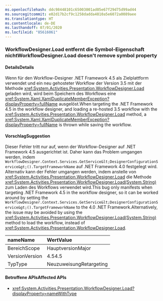 ```yaml
---
ms.openlocfilehash: ddc98448101c65003001ad05e67f29d75d99ad44
ms.sourcegitcommit: e02d17b2cf9c1258dadda4810a5e6072a0089aee
ms.translationtype: HT
ms.contentlocale: de-DE
ms.lasthandoff: 07/01/2020
ms.locfileid: "85616061"
---
```

### <a name="workflowdesignerload-doesnt-remove-symbol-property"></a><span data-ttu-id="66a0f-101">WorkflowDesigner.Load entfernt die Symbol-Eigenschaft nicht</span><span class="sxs-lookup"><span data-stu-id="66a0f-101">WorkflowDesigner.Load doesn't remove symbol property</span></span>

#### <a name="details"></a><span data-ttu-id="66a0f-102">Details</span><span class="sxs-lookup"><span data-stu-id="66a0f-102">Details</span></span>

<span data-ttu-id="66a0f-103">Wenn für den Workflow-Designer .NET Framework 4.5 als Zielplattform verwendet und ein neu gehosteter Workflow der Version 3.5 mit der Methode <xref:System.Activities.Presentation.WorkflowDesigner.Load> geladen wird, wird beim Speichern des Workflows eine <xref:System.Xaml.XamlDuplicateMemberException?displayProperty=fullName> ausgelöst.</span><span class="sxs-lookup"><span data-stu-id="66a0f-103">When targeting the .NET Framework 4.5 in the workflow designer, and loading a re-hosted 3.5 workflow with the <xref:System.Activities.Presentation.WorkflowDesigner.Load> method, a <xref:System.Xaml.XamlDuplicateMemberException?displayProperty=fullName> is thrown while saving the workflow.</span></span>

#### <a name="suggestion"></a><span data-ttu-id="66a0f-104">Vorschlag</span><span class="sxs-lookup"><span data-stu-id="66a0f-104">Suggestion</span></span>

<span data-ttu-id="66a0f-105">Dieser Fehler tritt nur auf, wenn der Workflow-Designer auf .NET Framework 4.5 ausgerichtet ist. Daher kann das Problem umgangen werden, indem `WorkflowDesigner.Context.Services.GetService&lt;DesignerConfigurationService&gt;().TargetFrameworkName` auf .NET Framework 4.0 festgelegt wird. Alternativ kann der Fehler umgangen werden, indem anstelle von <xref:System.Activities.Presentation.WorkflowDesigner.Load> die Methode <xref:System.Activities.Presentation.WorkflowDesigner.Load(System.String)> zum Laden des Workflows verwendet wird.</span><span class="sxs-lookup"><span data-stu-id="66a0f-105">This bug only manifests when targeting .NET Framework 4.5 in the workflow designer, so it can be worked around by setting the `WorkflowDesigner.Context.Services.GetService&lt;DesignerConfigurationService&gt;().TargetFrameworkName` to the 4.0 .NET Framework.Alternatively, the issue may be avoided by using the <xref:System.Activities.Presentation.WorkflowDesigner.Load(System.String)> method to load the workflow, instead of <xref:System.Activities.Presentation.WorkflowDesigner.Load>.</span></span>

| <span data-ttu-id="66a0f-106">name</span><span class="sxs-lookup"><span data-stu-id="66a0f-106">Name</span></span>    | <span data-ttu-id="66a0f-107">Wert</span><span class="sxs-lookup"><span data-stu-id="66a0f-107">Value</span></span>       |
|:--------|:------------|
| <span data-ttu-id="66a0f-108">Bereich</span><span class="sxs-lookup"><span data-stu-id="66a0f-108">Scope</span></span>   | <span data-ttu-id="66a0f-109">Hauptversion</span><span class="sxs-lookup"><span data-stu-id="66a0f-109">Major</span></span>       |
| <span data-ttu-id="66a0f-110">Version</span><span class="sxs-lookup"><span data-stu-id="66a0f-110">Version</span></span> | <span data-ttu-id="66a0f-111">4.5</span><span class="sxs-lookup"><span data-stu-id="66a0f-111">4.5</span></span>         |
| <span data-ttu-id="66a0f-112">Typ</span><span class="sxs-lookup"><span data-stu-id="66a0f-112">Type</span></span>    | <span data-ttu-id="66a0f-113">Neuzuweisung</span><span class="sxs-lookup"><span data-stu-id="66a0f-113">Retargeting</span></span> |

#### <a name="affected-apis"></a><span data-ttu-id="66a0f-114">Betroffene APIs</span><span class="sxs-lookup"><span data-stu-id="66a0f-114">Affected APIs</span></span>

- <xref:System.Activities.Presentation.WorkflowDesigner.Load?displayProperty=nameWithType>
